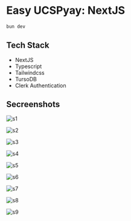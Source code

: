 # Easy UCSPyay: NextJS

```sh
bun dev
```

## Tech Stack
- NextJS
- Typescript
- Tailwindcss
- TursoDB
- Clerk Authentication

## Secreenshots

![s1](https://github.com/linhtutkyawdev/easy-ucspyay/blob/master/public/assets/images/screenshots/s-1.png?raw=true)

![s2](https://github.com/linhtutkyawdev/easy-ucspyay/blob/master/public/assets/images/screenshots/s-2.png?raw=true)

![s3](https://github.com/linhtutkyawdev/easy-ucspyay/blob/master/public/assets/images/screenshots/s-3.jpg?raw=true)

![s4](https://github.com/linhtutkyawdev/easy-ucspyay/blob/master/public/assets/images/screenshots/s-4.jpg?raw=true)

![s5](https://github.com/linhtutkyawdev/easy-ucspyay/blob/master/public/assets/images/screenshots/s-5.jpg?raw=true)

![s6](https://github.com/linhtutkyawdev/easy-ucspyay/blob/master/public/assets/images/screenshots/s-6.jpg?raw=true)

![s7](https://github.com/linhtutkyawdev/easy-ucspyay/blob/master/public/assets/images/screenshots/s-7.jpg?raw=true)

![s8](https://github.com/linhtutkyawdev/easy-ucspyay/blob/master/public/assets/images/screenshots/s-8.jpg?raw=true)

![s9](https://github.com/linhtutkyawdev/easy-ucspyay/blob/master/public/assets/images/screenshots/s-9.jpg?raw=true)